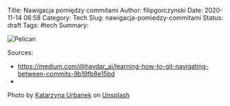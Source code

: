 Title: Nawigacja pomiędzy commitami
Author: filipgorczynski
Date: 2020-11-14 06:58
Category: Tech
Slug: nawigacja-pomiedzy-commitami
Status: draft
Tags: #tech
Summary:

![Pelican](/images/feature/feature_photo-1503155776815-3305d1deab9c.jpg)

Sources:

- https://medium.com/@haydar_ai/learning-how-to-git-navigating-between-commits-9b19fb8e15bd
-

<span class="feature-image-footer">Photo by <a href="https://unsplash.com/@kati_ur?utm_source=unsplash&amp;utm_medium=referral&amp;utm_content=creditCopyText">Katarzyna Urbanek</a> on <a href="https://unsplash.com/?utm_source=unsplash&amp;utm_medium=referral&amp;utm_content=creditCopyText">Unsplash</a></span>
